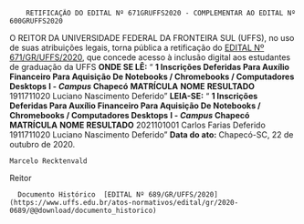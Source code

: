         RETIFICAÇÃO DO EDITAL Nº 671GRUFFS2020 - COMPLEMENTAR AO EDITAL Nº 600GRUFFS2020  

 O REITOR DA UNIVERSIDADE FEDERAL DA FRONTEIRA SUL (UFFS), no uso de suas atribuições legais, torna pública a retificação do [EDITAL Nº 671/GR/UFFS/2020](https://www.uffs.edu.br/atos-normativos/edital/gr/2020-0671), que concede acesso à inclusão digital aos estudantes de graduação da UFFS   **ONDE SE LÊ:** “ **1 Inscrições Deferidas Para Auxílio Financeiro Para Aquisição De Notebooks / Chromebooks / Computadores Desktops** **I - *Campus*  Chapecó**     **MATRÍCULA**   **NOME**   **RESULTADO**     1911711020   Luciano Nascimento   Deferido”       **LEIA-SE:** “ **1 Inscrições Deferidas Para Auxílio Financeiro Para Aquisição De Notebooks / Chromebooks / Computadores Desktops** **I - *Campus*  Chapecó**     **MATRÍCULA**   **NOME**   **RESULTADO**     2021101001   Carlos Farias   Deferido     1911711020   Luciano Nascimento   Deferido”            **Data do ato:** Chapecó-SC, 22 de outubro de 2020.   
 

    Marcelo Recktenvald   
 Reitor 

      Documento Histórico  [EDITAL Nº 689/GR/UFFS/2020](https://www.uffs.edu.br/atos-normativos/edital/gr/2020-0689/@@download/documento_historico)     
      